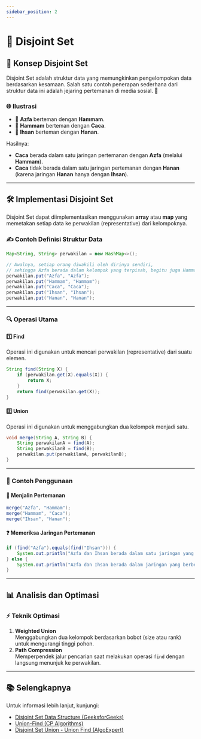 ```yaml
---
sidebar_position: 2
---
```


# 📌 Disjoint Set

## 📖 Konsep Disjoint Set

Disjoint Set adalah struktur data yang memungkinkan pengelompokan data berdasarkan kesamaan. Salah satu contoh penerapan sederhana dari struktur data ini adalah jejaring pertemanan di media sosial. 👫

### 🌐 Ilustrasi

- 👦 **Azfa** berteman dengan **Hammam**.
- 👦 **Hammam** berteman dengan **Caca**.
- 👦 **Ihsan** berteman dengan **Hanan**.

Hasilnya:

- **Caca** berada dalam satu jaringan pertemanan dengan **Azfa** (melalui **Hammam**).
- **Caca** tidak berada dalam satu jaringan pertemanan dengan **Hanan** (karena jaringan **Hanan** hanya dengan **Ihsan**).

---

## 🛠️ Implementasi Disjoint Set

Disjoint Set dapat diimplementasikan menggunakan **array** atau **map** yang memetakan setiap data ke perwakilan (representative) dari kelompoknya.

### ✍️ Contoh Definisi Struktur Data

```java
Map<String, String> perwakilan = new HashMap<>();

// Awalnya, setiap orang diwakili oleh dirinya sendiri,
// sehingga Azfa berada dalam kelompok yang terpisah, begitu juga Hammam, dan seterusnya
perwakilan.put("Azfa", "Azfa");
perwakilan.put("Hammam", "Hammam");
perwakilan.put("Caca", "Caca");
perwakilan.put("Ihsan", "Ihsan");
perwakilan.put("Hanan", "Hanan");
```

---

### 🔍 Operasi Utama

#### 1️⃣ **Find**

Operasi ini digunakan untuk mencari perwakilan (representative) dari suatu elemen.

```java
String find(String X) {
    if (perwakilan.get(X).equals(X)) {
        return X;
    }
    return find(perwakilan.get(X));
}
```

#### 2️⃣ **Union**

Operasi ini digunakan untuk menggabungkan dua kelompok menjadi satu.

```java
void merge(String A, String B) {
    String perwakilanA = find(A);
    String perwakilanB = find(B);
    perwakilan.put(perwakilanA, perwakilanB);
}
```

---

### 🧪 Contoh Penggunaan

#### 🔗 Menjalin Pertemanan

```java
merge("Azfa", "Hammam");
merge("Hammam", "Caca");
merge("Ihsan", "Hanan");
```

#### ❓ Memeriksa Jaringan Pertemanan

```java
if (find("Azfa").equals(find("Ihsan"))) {
    System.out.println("Azfa dan Ihsan berada dalam satu jaringan yang sama");
} else {
    System.out.println("Azfa dan Ihsan berada dalam jaringan yang berbeda");
}
```

---

## 📊 Analisis dan Optimasi

### ⚡ Teknik Optimasi

1. **Weighted Union**  
   Menggabungkan dua kelompok berdasarkan bobot (size atau rank) untuk mengurangi tinggi pohon.
2. **Path Compression**  
   Memperpendek jalur pencarian saat melakukan operasi `find` dengan langsung menunjuk ke perwakilan.

---

## 📚 Selengkapnya

Untuk informasi lebih lanjut, kunjungi:

- [Disjoint Set Data Structure (GeeksforGeeks)](https://www.geeksforgeeks.org/disjoint-set-data-structures/)
- [Union-Find (CP Algorithms)](https://cp-algorithms.com/data_structures/disjoint_set_union.html)
- [Disjoint Set Union - Union Find (AlgoExpert)](https://www.algoexpert.io/data-structures/disjoint-set-union)

